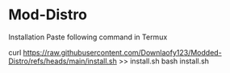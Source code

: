 # Mod-Distro

Installation Paste following command in Termux

curl https://raw.githubusercontent.com/Downlaofy123/Modded-Distro/refs/heads/main/install.sh >> install.sh bash install.sh
